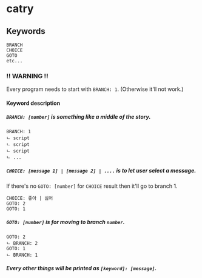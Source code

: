 # catry

## Keywords
```
BRANCH
CHOICE
GOTO
etc...
```

### !! WARNING !!
Every program needs to start with `BRANCH: 1`. (Otherwise it'll not work.)

#### Keyword description

##### `BRANCH: [number]` is something like a middle of the story.
```
BRANCH: 1
ㄴ script
ㄴ script
ㄴ script
ㄴ ...
```

##### `CHOICE: [message 1] | [message 2] | ....` is to let user select a message.
If there's no `GOTO: [number]` for `CHOICE` result then it'll go to branch 1.
```
CHOICE: 좋아 | 싫어
GOTO: 2
GOTO: 1
```

##### `GOTO: [number]` is for moving to branch `number`.
```
GOTO: 2
ㄴ BRANCH: 2
GOTO: 1
ㄴ BRANCH: 1
```

##### Every other things will be printed as `[keyword]: [message]`.
